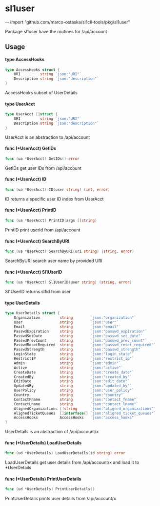 # sl1user
--
    import "github.com/marco-ostaska/sl1cli-tools/pkg/sl1user"

Package sl1user have the routines for /api/account

## Usage

#### type AccessHooks

```go
type AccessHooks struct {
	URI         string `json:"URI"`
	Description string `json:"description"`
}
```

AccessHooks subset of UserDetails

#### type UserAcct

```go
type UserAcct []struct {
	URI         string `json:"URI"`
	Description string `json:"description"`
}
```

UserAcct is an abstraction to /api/account

#### func (*UserAcct) GetIDs

```go
func (ua *UserAcct) GetIDs() error
```
GetIDs get user IDs from /api/account

#### func (*UserAcct) ID

```go
func (ua *UserAcct) ID(user string) (int, error)
```
ID returns a specific user ID index from UserAcct

#### func (*UserAcct) PrintID

```go
func (ua *UserAcct) PrintID(args []string)
```
PrintID print userId from /api/account

#### func (*UserAcct) SearchByURI

```go
func (ua *UserAcct) SearchByURI(uri string) (string, error)
```
SearchByURI search user name by provided URI

#### func (*UserAcct) Sl1UserID

```go
func (ua *UserAcct) Sl1UserID(user string) (string, error)
```
Sl1UserID returns sl1id from user

#### type UserDetails

```go
type UserDetails struct {
	Organization         string        `json:"organization"`
	User                 string        `json:"user"`
	Email                string        `json:"email"`
	PasswdExpiration     string        `json:"passwd_expiration"`
	PasswdSetDate        string        `json:"passwd_set_date"`
	PasswdPrevCount      string        `json:"passwd_prev_count"`
	PasswdResetRequired  string        `json:"passwd_reset_required"`
	PasswdStrength       string        `json:"passwd_strength"`
	LoginState           string        `json:"login_state"`
	RestrictIP           string        `json:"restrict_ip"`
	Admin                string        `json:"admin"`
	Active               string        `json:"active"`
	CreateDate           string        `json:"create_date"`
	CreatedBy            string        `json:"created_by"`
	EditDate             string        `json:"edit_date"`
	UpdatedBy            string        `json:"updated_by"`
	UserPolicy           string        `json:"user_policy"`
	Country              string        `json:"country"`
	ContactFname         string        `json:"contact_fname"`
	ContactLname         string        `json:"contact_lname"`
	AlignedOrganizations []string      `json:"aligned_organizations"`
	AlignedTicketQueues  []interface{} `json:"aligned_ticket_queues"`
	AccessHooks          AccessHooks   `json:"access_hooks"`
}
```

UserDetails is an abstraction of /api/account/x

#### func (*UserDetails) LoadUserDetails

```go
func (ud *UserDetails) LoadUserDetails(id string) error
```
LoadUserDetails get user details from /api/account/x and load it to *UserDetails

#### func (*UserDetails) PrintUserDetails

```go
func (ud *UserDetails) PrintUserDetails()
```
PrintUserDetails prints user details from /api/account/x
